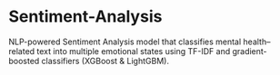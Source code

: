 # Sentiment-Analysis
NLP-powered Sentiment Analysis model that classifies mental health–related text into multiple emotional states using TF-IDF and gradient-boosted classifiers (XGBoost &amp; LightGBM).
